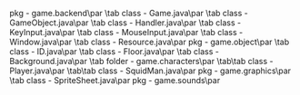 
pkg - game.backend\par
\tab class - Game.java\par
\tab class - GameObject.java\par
\tab class - Handler.java\par
\tab class - KeyInput.java\par
\tab class - MouseInput.java\par
\tab class - Window.java\par
\tab class - Resource.java\par
pkg - game.object\par
\tab class - ID.java\par
\tab class - Floor.java\par
\tab class - Background.java\par
\tab folder - game.characters\par
\tab\tab class - Player.java\par
\tab\tab class - SquidMan.java\par
pkg - game.graphics\par
\tab class - SpriteSheet.java\par
pkg - game.sounds\par

